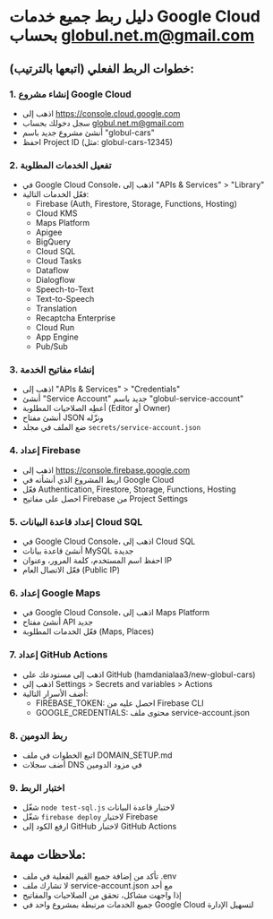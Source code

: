 # دليل ربط جميع خدمات Google Cloud بحساب globul.net.m@gmail.com

## خطوات الربط الفعلي (اتبعها بالترتيب):

### 1. إنشاء مشروع Google Cloud
- اذهب إلى https://console.cloud.google.com
- سجل دخولك بحساب globul.net.m@gmail.com
- أنشئ مشروع جديد باسم "globul-cars"
- احفظ Project ID (مثل: globul-cars-12345)

### 2. تفعيل الخدمات المطلوبة
- في Google Cloud Console، اذهب إلى "APIs & Services" > "Library"
- فعّل الخدمات التالية:
  - Firebase (Auth, Firestore, Storage, Functions, Hosting)
  - Cloud KMS
  - Maps Platform
  - Apigee
  - BigQuery
  - Cloud SQL
  - Cloud Tasks
  - Dataflow
  - Dialogflow
  - Speech-to-Text
  - Text-to-Speech
  - Translation
  - Recaptcha Enterprise
  - Cloud Run
  - App Engine
  - Pub/Sub

### 3. إنشاء مفاتيح الخدمة
- اذهب إلى "APIs & Services" > "Credentials"
- أنشئ "Service Account" جديد باسم "globul-service-account"
- أعطِه الصلاحيات المطلوبة (Editor أو Owner)
- أنشئ مفتاح JSON ونزّله
- ضع الملف في مجلد `secrets/service-account.json`

### 4. إعداد Firebase
- اذهب إلى https://console.firebase.google.com
- اربط المشروع الذي أنشأته في Google Cloud
- فعّل Authentication, Firestore, Storage, Functions, Hosting
- احصل على مفاتيح Firebase من Project Settings

### 5. إعداد قاعدة البيانات Cloud SQL
- في Google Cloud Console، اذهب إلى Cloud SQL
- أنشئ قاعدة بيانات MySQL جديدة
- احفظ اسم المستخدم، كلمة المرور، وعنوان IP
- فعّل الاتصال العام (Public IP)

### 6. إعداد Google Maps
- في Google Cloud Console، اذهب إلى Maps Platform
- أنشئ مفتاح API جديد
- فعّل الخدمات المطلوبة (Maps, Places)

### 7. إعداد GitHub Actions
- اذهب إلى مستودعك على GitHub (hamdanialaa3/new-globul-cars)
- اذهب إلى Settings > Secrets and variables > Actions
- أضف الأسرار التالية:
  - FIREBASE_TOKEN: احصل عليه من Firebase CLI
  - GOOGLE_CREDENTIALS: محتوى ملف service-account.json

### 8. ربط الدومين
- اتبع الخطوات في ملف DOMAIN_SETUP.md
- أضف سجلات DNS في مزود الدومين

### 9. اختبار الربط
- شغّل `node test-sql.js` لاختبار قاعدة البيانات
- شغّل `firebase deploy` لاختبار Firebase
- ارفع الكود إلى GitHub لاختبار GitHub Actions

## ملاحظات مهمة:
- تأكد من إضافة جميع القيم الفعلية في ملف .env
- لا تشارك ملف service-account.json مع أحد
- إذا واجهت مشاكل، تحقق من الصلاحيات والمفاتيح
- جميع الخدمات مرتبطة بمشروع واحد في Google Cloud لتسهيل الإدارة